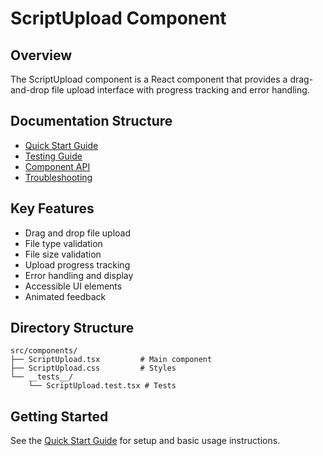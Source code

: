 # ScriptUpload Component

## Overview

The ScriptUpload component is a React component that provides a drag-and-drop file upload interface with progress tracking and error handling.

## Documentation Structure

- [Quick Start Guide](./quick-start.md)
- [Testing Guide](./testing.md)
- [Component API](./api.md)
- [Troubleshooting](./troubleshooting.md)

## Key Features

- Drag and drop file upload
- File type validation
- File size validation
- Upload progress tracking
- Error handling and display
- Accessible UI elements
- Animated feedback

## Directory Structure

```
src/components/
├── ScriptUpload.tsx         # Main component
├── ScriptUpload.css         # Styles
└── __tests__/
    └── ScriptUpload.test.tsx # Tests
```

## Getting Started

See the [Quick Start Guide](./quick-start.md) for setup and basic usage instructions.
